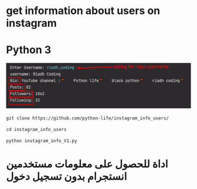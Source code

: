 # get information about users on instagram

# Python 3

<img src="Screenshot.png" >


``
git clone https://github.com/python-life/instagram_info_users/
``

``
cd instagram_info_users
``

``
python instagram_info_V1.py
``


# اداة للحصول على معلومات مستخدمين انستجرام بدون تسجيل دخول
